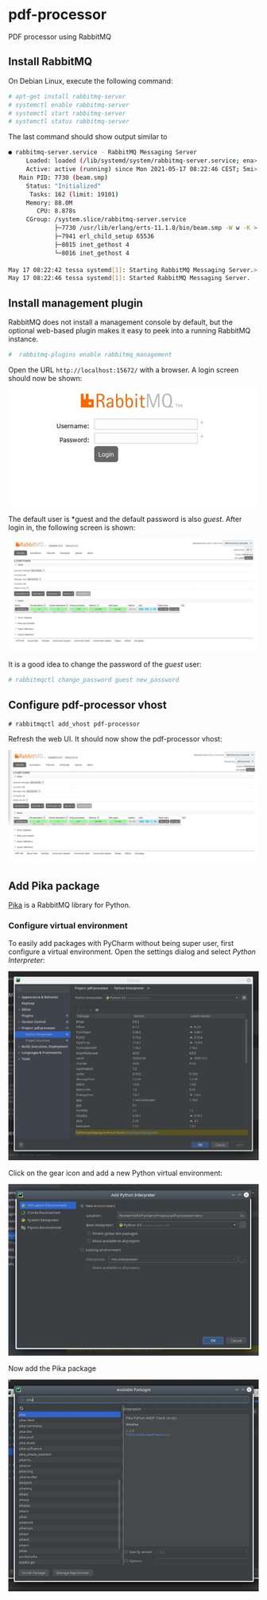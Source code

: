 # pdf-processor
PDF processor using RabbitMQ

## Install RabbitMQ

On Debian Linux, execute the following command:

```bash
# apt-get install rabbitmq-server
# systemctl enable rabbitmq-server
# systemctl start rabbitmq-server
# systemctl status rabbitmq-server
```

The last command should show output similar to

```bash
● rabbitmq-server.service - RabbitMQ Messaging Server
     Loaded: loaded (/lib/systemd/system/rabbitmq-server.service; ena>
     Active: active (running) since Mon 2021-05-17 08:22:46 CEST; 5mi>
   Main PID: 7730 (beam.smp)
     Status: "Initialized"
      Tasks: 162 (limit: 19101)
     Memory: 88.0M
        CPU: 8.878s
     CGroup: /system.slice/rabbitmq-server.service
             ├─7730 /usr/lib/erlang/erts-11.1.8/bin/beam.smp -W w -K >
             ├─7941 erl_child_setup 65536
             ├─8015 inet_gethost 4
             └─8016 inet_gethost 4

May 17 08:22:42 tessa systemd[1]: Starting RabbitMQ Messaging Server.>
May 17 08:22:46 tessa systemd[1]: Started RabbitMQ Messaging Server.
```

## Install management plugin

RabbitMQ does not install a management console by default, but the optional web-based plugin makes it easy to peek into a running
RabbitMQ instance.

```bash
#  rabbitmq-plugins enable rabbitmq_management
```

Open the URL `http://localhost:15672/` with a browser. A login screen should now be shown:

![Login](screenshots/login.jpg)

The default user is *guest and the default password is also *guest*. After login in, the following screen is shown:

![Web UI](screenshots/webui.jpg)

It is a good idea to change the password of the *guest* user:

```bash
# rabbitmqctl change_password guest new_password
```

## Configure pdf-processor vhost

```
# rabbitmqctl add_vhost pdf-processor
```

Refresh the web UI. It should now show the pdf-processor vhost:

![pdf-processor vhost](screenshots/pdf_processor_vhost.jpg)

## Add Pika package

[Pika](https://github.com/pika/pika) is a RabbitMQ library for Python.

### Configure virtual environment

To easily add packages with PyCharm without being super user, first configure a virtual environment. Open the settings dialog and select *Python Interpreter*:

![Python Interpreter settings](screenshots/settings.jpg)

Click on the gear icon and add a new Python virtual environment:

![Python Virtual Environment](screenshots/add_python_interpreter.jpg)

Now add the Pika package

![Add Pika package](screenshots/add_pika_package.jpg)
